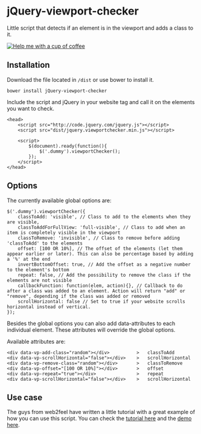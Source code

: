 jQuery-viewport-checker
=======================

Little script that detects if an element is in the viewport and adds a class to it. 

[![Help me with a cup of coffee ](https://pledgie.com/campaigns/28130.png?skin_name=chrome)](https://pledgie.com/campaigns/28130)

Installation
------------

Download the file located in `/dist` or use bower to install it. 

```
bower install jQuery-viewport-checker
```

Include the script and jQuery in your website <head> tag and call it on the elements you want to check.
```code
<head>
    <script src="http://code.jquery.com/jquery.js"></script>
    <script src="dist/jquery.viewportchecker.min.js"></script>

    <script>
        $(document).ready(function(){
            $('.dummy').viewportChecker();
        });
    </script>
</head>
```

Options
-------
The currently available global options are:
```code
$('.dummy').viewportChecker({
    classToAdd: 'visible', // Class to add to the elements when they are visible,
    classToAddForFullView: 'full-visible', // Class to add when an item is completely visible in the viewport
    classToRemove: 'invisible', // Class to remove before adding 'classToAdd' to the elements
    offset: [100 OR 10%], // The offset of the elements (let them appear earlier or later). This can also be percentage based by adding a '%' at the end
    invertBottomOffset: true, // Add the offset as a negative number to the element's bottom
    repeat: false, // Add the possibility to remove the class if the elements are not visible
    callbackFunction: function(elem, action){}, // Callback to do after a class was added to an element. Action will return "add" or "remove", depending if the class was added or removed
	scrollHorizontal: false // Set to true if your website scrolls horizontal instead of vertical.
});
```

Besides the global options you can also add data-attributes to each individual element. These attributes will override the global options. 

Available attributes are:
```code
<div data-vp-add-class="random"></div>          >   classToAdd
<div data-vp-scrollHorizontal="false"></div>    >   scrollHorizontal
<div data-vp-remove-class="random"></div>       >	classToRemove
<div data-vp-offset="[100 OR 10%]"></div>       >	offset
<div data-vp-repeat="true"></div>               >	repeat
<div data-vp-scrollHorizontal="false"></div>    >	scrollHorizontal
```

Use case
--------
The guys from web2feel have written a little tutorial with a great example of how you can use this script. You can check the [tutorial here](http://www.web2feel.com/tutorial-for-animated-scroll-loading-effects-with-animate-css-and-jquery/) and the [demo here](http://web2feel.com/freeby/scroll-effects/index.html).
